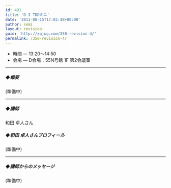 ```yaml
---
id: 491
title: 'D-3 TDDミニ'
date: '2011-08-15T17:02:48+00:00'
author: semi
layout: revision
guid: 'http://xpjug.com/350-revision-4/'
permalink: /350-revision-4/
---
```


- 時間 — 13:20～14:50
- 会場 — D会場：55N号館 1F 第2会議室

---

##### ◆概要

(準備中)

---

##### ◆講師

和田 卓人さん

##### ◆和田 卓人さんプロフィール

(準備中)

---

##### ◆講師からのメッセージ

(準備中)